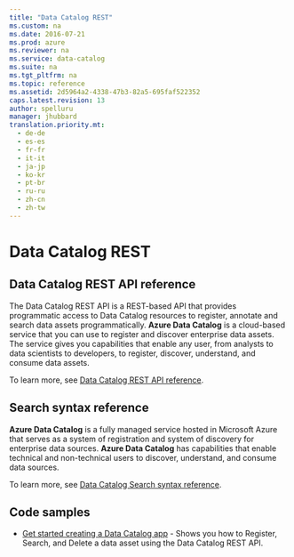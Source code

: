 ```yaml
---
title: "Data Catalog REST"
ms.custom: na
ms.date: 2016-07-21
ms.prod: azure
ms.reviewer: na
ms.service: data-catalog
ms.suite: na
ms.tgt_pltfrm: na
ms.topic: reference
ms.assetid: 2d5964a2-4338-47b3-82a5-695faf522352
caps.latest.revision: 13
author: spelluru
manager: jhubbard
translation.priority.mt: 
  - de-de
  - es-es
  - fr-fr
  - it-it
  - ja-jp
  - ko-kr
  - pt-br
  - ru-ru
  - zh-cn
  - zh-tw
---
```

# Data Catalog REST
## Data Catalog REST API reference  
  
The Data Catalog REST API is a REST-based API that provides programmatic access to Data Catalog resources to register, annotate and search data assets programmatically. **Azure Data Catalog** is a cloud-based service that you can use to register and discover enterprise data assets. The service gives you capabilities that enable any user, from analysts to data scientists to developers, to register, discover, understand, and consume data assets.  
  
To learn more, see [Data Catalog REST API reference](../AzureDataCatalogREST/Data-Catalog-REST-API-reference.md).  
  
## Search syntax reference  
**Azure Data Catalog** is a fully managed service hosted in Microsoft Azure that serves as a system of registration and system of discovery for enterprise data sources. **Azure Data Catalog** has capabilities that enable technical and non-technical users to discover, understand, and consume data sources.  
  
To learn more, see [Data Catalog Search syntax reference](../AzureDataCatalogREST/Data-Catalog-Search-syntax-reference.md).  
  
## Code samples  
* [Get started creating a Data Catalog app](https://github.com/Azure-Samples/data-catalog-dotnet-get-started) - Shows you how to Register, Search, and Delete a data asset using the Data Catalog REST API.   
